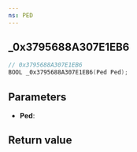 ```yaml
---
ns: PED
---
```

## _0x3795688A307E1EB6

```c
// 0x3795688A307E1EB6
BOOL _0x3795688A307E1EB6(Ped Ped);
```


## Parameters
* **Ped**:

## Return value
